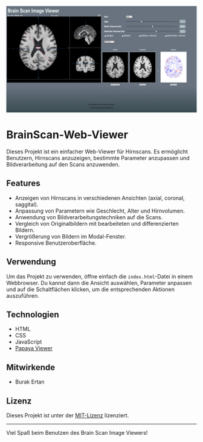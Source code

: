 ![alt text](https://github.com/lebenwielarry/BrainScan-Web-Viewer/blob/main/images/image4.png)

# BrainScan-Web-Viewer

Dieses Projekt ist ein einfacher Web-Viewer für Hirnscans. Es ermöglicht Benutzern, Hirnscans anzuzeigen, bestimmte Parameter anzupassen und Bildverarbeitung auf den Scans anzuwenden.

## Features

- Anzeigen von Hirnscans in verschiedenen Ansichten (axial, coronal, saggital).
- Anpassung von Parametern wie Geschlecht, Alter und Hirnvolumen.
- Anwendung von Bildverarbeitungstechniken auf die Scans.
- Vergleich von Originalbildern mit bearbeiteten und differenzierten Bildern.
- Vergrößerung von Bildern im Modal-Fenster.
- Responsive Benutzeroberfläche.

## Verwendung

Um das Projekt zu verwenden, öffne einfach die `index.html`-Datei in einem Webbrowser. Du kannst dann die Ansicht auswählen, Parameter anpassen und auf die Schaltflächen klicken, um die entsprechenden Aktionen auszuführen.

## Technologien

- HTML
- CSS
- JavaScript
- [Papaya Viewer](https://github.com/rii-mango/Papaya)

## Mitwirkende

- Burak Ertan

## Lizenz

Dieses Projekt ist unter der [MIT-Lizenz](LICENSE) lizenziert.

---

Viel Spaß beim Benutzen des Brain Scan Image Viewers!
